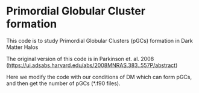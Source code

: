 # Primordial Globular Cluster formation
This code is to study Primordial Globular Clusters (pGCs) formation in Dark Matter Halos

The original version of this code is in Parkinson et. al. 2008 (https://ui.adsabs.harvard.edu/abs/2008MNRAS.383..557P/abstract)

Here we modify the code with our conditions of DM which can form pGCs, and then get the number of pGCs (*.f90 files).
